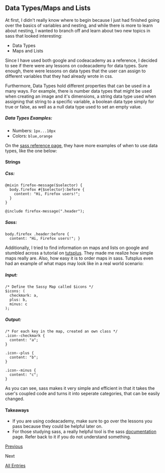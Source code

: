 ## Data Types/Maps and Lists
At first, I didn't really know where to begin because I just had finished going over the basics of variables and nesting, and while
there is more to learn about nesting, I wanted to branch off and learn about two new topics in sass that looked interesting:
 - Data Types
 - Maps and Lists
 
Since I have used both google and codeacademy as a reference, I decided to see if there were any lessons on codeacademy for data types.
Sure enough, there were lessons on data types that the user can assign to different variables that they had already wrote in css.

Furthermore, Data Types hold different properties that can be used in a many ways. For example, there is number 
data types that might be used when creating an image and it's dimensions, a string data type used when assigning that string to a specific variable, a boolean 
data type simply for true or false, as well as a null data type used to set an empty value.

##### Data Types Examples:
- Numbers: ```1px...10px```
- Colors: ```blue,orange```

On the [sass reference page](http://sass-lang.com/documentation/file.SASS_REFERENCE.html#data_types), they have more examples of when to use data types, like the one below:

#### Strings

##### Css:
```
@mixin firefox-message($selector) {
  body.firefox #{$selector}:before {
    content: "Hi, Firefox users!";
  }
}

@include firefox-message(".header");
```

##### Sass:
```
body.firefox .header:before {
  content: "Hi, Firefox users!"; }
```

Additionally, I tried to find information on maps and lists on google and stumbled across a tutorial on [tutsplus](https://webdesign.tutsplus.com/tutorials/an-introduction-to-sass-maps-usage-and-examples--cms-22184). 
They made me realize how simple maps really are. Also, how easy it is to order maps in sass. Tutsplus even had an example of what maps may look
like in a real world scenario:

##### Input:
```
/* Define the Sassy Map called $icons */
$icons: (
  checkmark: a,
  plus: b,
  minus: c
);
```

##### Output:
```
/* For each key in the map, created an own class */
.icon--checkmark {
  content: "a";
}
 
.icon--plus {
  content: "b";
}
 
.icon--minus {
  content: "c";
}
```
As you can see, sass makes it very simple and efficient in that it takes the user's coupled code and turns it into seperate categories, that can be easily 
changed. 

#### Takeaways
- If you are using codeacademy, make sure to go over the lessons you pass because they could be helpful later on.
- For those studying sass, a really helpful tool is the sass [documentation](http://sass-lang.com/documentation/) page. Refer back to it if you do not understand something.

[Previous](entry03-var.md)

Next

[All Entries](../README.md)